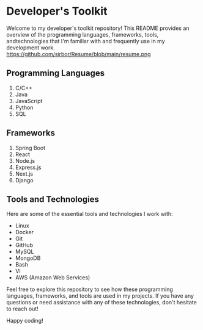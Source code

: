 # Developer's Toolkit

Welcome to my developer's toolkit repository! This README provides an overview of the programming languages, frameworks, tools, andtechnologies that I'm familiar with and frequently use in my development work.
https://github.com/sirbor/Resume/blob/main/resume.png

## Programming Languages

1. C/C++
2. Java
3. JavaScript
4. Python
5. SQL

## Frameworks

1. Spring Boot
2. React
3. Node.js
4. Express.js
5. Next.js
6. Django

## Tools and Technologies

Here are some of the essential tools and technologies I work with:

- Linux
- Docker
- Git
- GitHub
- MySQL
- MongoDB
- Bash
- Vi
- AWS (Amazon Web Services)

Feel free to explore this repository to see how these programming languages, frameworks, and tools are used in my projects. If you have any questions or need assistance with any of these technologies, don't hesitate to reach out!

Happy coding!

